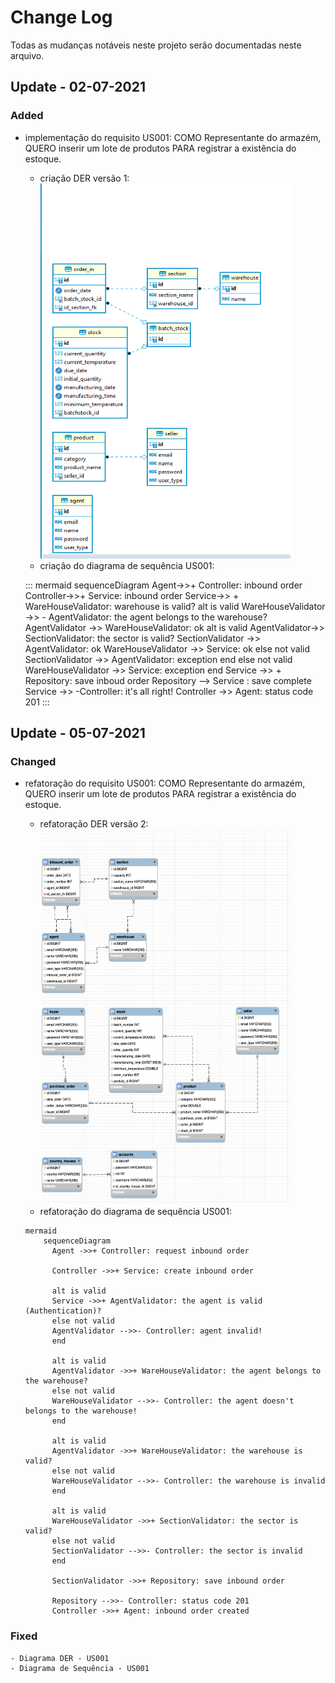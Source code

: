 
# Change Log
Todas as mudanças notáveis neste projeto serão documentadas neste arquivo.


## Update - 02-07-2021


### Added
- implementação do requisito US001: COMO Representante do armazém, QUERO inserir um lote de produtos PARA
  registrar a existência do estoque.
  - criação DER versão 1: <br>
    <img src="https://github.com/warleyvods-meli/meli-frescos/blob/master/docs/guide/diagrams/db_diagram_v1.png?raw=true" alt="DER" height="600" width="400">
  - criação do diagrama de sequência US001:
  
  ::: mermaid
        sequenceDiagram
          Agent->>+ Controller: inbound order
          Controller->>+ Service: inbound order
          Service->> + WareHouseValidator: warehouse is valid?
          alt is valid
               WareHouseValidator ->> - AgentValidator: the agent belongs to the warehouse?
               AgentValidator ->> WareHouseValidator: ok
               alt is valid
                  AgentValidator->> SectionValidator: the sector is valid?
                  SectionValidator ->> AgentValidator: ok
                  WareHouseValidator ->> Service: ok
              else not valid
                  SectionValidator ->> AgentValidator: exception
              end
          else not valid
              WareHouseValidator ->> Service: exception
          end
          Service ->> + Repository: save inboud order
          Repository --> Service : save complete
          Service ->> -Controller: it's all right!
          Controller ->> Agent: status code 201
  :::

## Update - 05-07-2021


### Changed
- refatoração do requisito US001: COMO Representante do armazém, QUERO inserir um lote de produtos PARA
  registrar a existência do estoque.
  - refatoração DER versão 2: <br>
    <img src="https://github.com/warleyvods-meli/meli-frescos/blob/master/docs/guide/diagrams/db_diagram_v2.png?raw=true" alt="DER" height="600" width="400">
  - refatoração do diagrama de sequência US001:
  
  ```
  mermaid
      sequenceDiagram
        Agent ->>+ Controller: request inbound order
        
        Controller ->>+ Service: create inbound order
        
        alt is valid
        Service ->>+ AgentValidator: the agent is valid (Authentication)?
        else not valid
        AgentValidator -->>- Controller: agent invalid!
        end
        
        alt is valid
        AgentValidator ->>+ WareHouseValidator: the agent belongs to the warehouse?
        else not valid
        WareHouseValidator -->>- Controller: the agent doesn't belongs to the warehouse!
        end
        
        alt is valid
        AgentValidator ->>+ WareHouseValidator: the warehouse is valid?
        else not valid
        WareHouseValidator -->>- Controller: the warehouse is invalid
        end
        
        alt is valid
        WareHouseValidator ->>+ SectionValidator: the sector is valid?
        else not valid
        SectionValidator -->>- Controller: the sector is invalid
        end
        
        SectionValidator ->>+ Repository: save inbound order
        
        Repository -->>- Controller: status code 201
        Controller ->>+ Agent: inbound order created
  ```

### Fixed
    - Diagrama DER - US001
    - Diagrama de Sequência - US001
